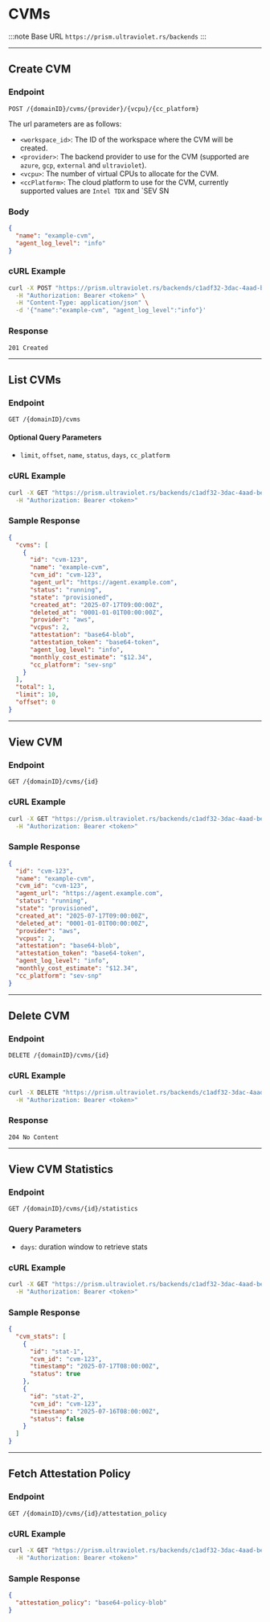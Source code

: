 # CVMs

:::note Base URL
`https://prism.ultraviolet.rs/backends`
:::

---

## Create CVM

### Endpoint

```http
POST /{domainID}/cvms/{provider}/{vcpu}/{cc_platform}
```

The url parameters are as follows:

- `<workspace_id>`: The ID of the workspace where the CVM will be created.
- `<provider>`: The backend provider to use for the CVM (supported are `azure`, `gcp`, `external` and `ultraviolet`).
- `<vcpu>`: The number of virtual CPUs to allocate for the CVM.
- `<ccPlatform>`: The cloud platform to use for the CVM, currently supported values are `Intel TDX` and `SEV SN

### Body

```json
{
  "name": "example-cvm",
  "agent_log_level": "info"
}
```

### cURL Example

```bash
curl -X POST "https://prism.ultraviolet.rs/backends/c1adf32-3dac-4aad-bead-ae96fe071239/cvms/aws/2/sev-snp?domainID=c1adf32-3dac-4aad-bead-ae96fe071239" \
  -H "Authorization: Bearer <token>" \
  -H "Content-Type: application/json" \
  -d '{"name":"example-cvm", "agent_log_level":"info"}'
```

### Response

```http
201 Created
```

---

## List CVMs

### Endpoint

```http
GET /{domainID}/cvms
```

#### Optional Query Parameters

- `limit`, `offset`, `name`, `status`, `days`, `cc_platform`

### cURL Example

```bash
curl -X GET "https://prism.ultraviolet.rs/backends/c1adf32-3dac-4aad-bead-ae96fe071239/cvms?domainID=c1adf32-3dac-4aad-bead-ae96fe071239&limit=10" \
  -H "Authorization: Bearer <token>"
```

### Sample Response

```json
{
  "cvms": [
    {
      "id": "cvm-123",
      "name": "example-cvm",
      "cvm_id": "cvm-123",
      "agent_url": "https://agent.example.com",
      "status": "running",
      "state": "provisioned",
      "created_at": "2025-07-17T09:00:00Z",
      "deleted_at": "0001-01-01T00:00:00Z",
      "provider": "aws",
      "vcpus": 2,
      "attestation": "base64-blob",
      "attestation_token": "base64-token",
      "agent_log_level": "info",
      "monthly_cost_estimate": "$12.34",
      "cc_platform": "sev-snp"
    }
  ],
  "total": 1,
  "limit": 10,
  "offset": 0
}
```

---

## View CVM

### Endpoint

```http
GET /{domainID}/cvms/{id}
```

### cURL Example

```bash
curl -X GET "https://prism.ultraviolet.rs/backends/c1adf32-3dac-4aad-bead-ae96fe071239/cvms/cvm-123?domainID=c1adf32-3dac-4aad-bead-ae96fe071239" \
  -H "Authorization: Bearer <token>"
```

### Sample Response

```json
{
  "id": "cvm-123",
  "name": "example-cvm",
  "cvm_id": "cvm-123",
  "agent_url": "https://agent.example.com",
  "status": "running",
  "state": "provisioned",
  "created_at": "2025-07-17T09:00:00Z",
  "deleted_at": "0001-01-01T00:00:00Z",
  "provider": "aws",
  "vcpus": 2,
  "attestation": "base64-blob",
  "attestation_token": "base64-token",
  "agent_log_level": "info",
  "monthly_cost_estimate": "$12.34",
  "cc_platform": "sev-snp"
}
```

---

## Delete CVM

### Endpoint

```http
DELETE /{domainID}/cvms/{id}
```

### cURL Example

```bash
curl -X DELETE "https://prism.ultraviolet.rs/backends/c1adf32-3dac-4aad-bead-ae96fe071239/cvms/cvm-123?domainID=c1adf32-3dac-4aad-bead-ae96fe071239" \
  -H "Authorization: Bearer <token>"
```

### Response

```http
204 No Content
```

---

## View CVM Statistics

### Endpoint

```http
GET /{domainID}/cvms/{id}/statistics
```

### Query Parameters

- `days`: duration window to retrieve stats

### cURL Example

```bash
curl -X GET "https://prism.ultraviolet.rs/backends/c1adf32-3dac-4aad-bead-ae96fe071239/cvms/cvm-123/statistics?domainID=c1adf32-3dac-4aad-bead-ae96fe071239&days=7" \
  -H "Authorization: Bearer <token>"
```

### Sample Response

```json
{
  "cvm_stats": [
    {
      "id": "stat-1",
      "cvm_id": "cvm-123",
      "timestamp": "2025-07-17T08:00:00Z",
      "status": true
    },
    {
      "id": "stat-2",
      "cvm_id": "cvm-123",
      "timestamp": "2025-07-16T08:00:00Z",
      "status": false
    }
  ]
}
```

---

## Fetch Attestation Policy

### Endpoint

```http
GET /{domainID}/cvms/{id}/attestation_policy
```

### cURL Example

```bash
curl -X GET "https://prism.ultraviolet.rs/backends/c1adf32-3dac-4aad-bead-ae96fe071239/cvms/cvm-123/attestation_policy?domainID=c1adf32-3dac-4aad-bead-ae96fe071239" \
  -H "Authorization: Bearer <token>"
```

### Sample Response

```json
{
  "attestation_policy": "base64-policy-blob"
}
```
